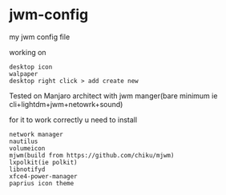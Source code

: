 # jwm-config
my jwm config file

working on

    desktop icon
    walpaper
    desktop right click > add create new

Tested on Manjaro architect with jwm manger(bare minimum ie cli+lightdm+jwm+netowrk+sound)

for it to work correctly u need to install

    network manager
    nautilus
    volumeicon
    mjwm(build from https://github.com/chiku/mjwm)
    lxpolkit(ie polkit)
    libnotifyd
    xfce4-power-manager
    paprius icon theme

